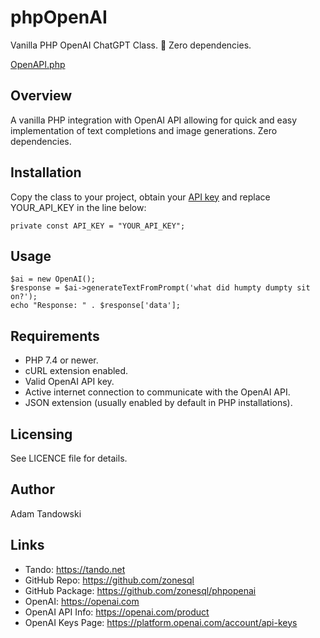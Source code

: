 # phpOpenAI

Vanilla PHP OpenAI ChatGPT Class. 🚀 Zero dependencies. 

[OpenAPI.php](https://github.com/zonesql/phpopenai/blob/main/OpenAI.php)

## Overview

A vanilla PHP integration with OpenAI API allowing for quick and easy implementation of text completions and image generations. Zero dependencies. 

## Installation

Copy the class to your project, obtain your [API key](https://platform.openai.com/account/api-keys) and replace YOUR_API_KEY in the line below:

```
private const API_KEY = "YOUR_API_KEY";
```

## Usage


```
$ai = new OpenAI();
$response = $ai->generateTextFromPrompt('what did humpty dumpty sit on?');
echo "Response: " . $response['data'];
```

## Requirements

- PHP 7.4 or newer.
- cURL extension enabled.
- Valid OpenAI API key.
- Active internet connection to communicate with the OpenAI API.
- JSON extension (usually enabled by default in PHP installations).

## Licensing

See LICENCE file for details.

## Author

Adam Tandowski

## Links

- Tando: https://tando.net
- GitHub Repo: https://github.com/zonesql
- GitHub Package: https://github.com/zonesql/phpopenai
- OpenAI: https://openai.com
- OpenAI API Info: https://openai.com/product
- OpenAI Keys Page: https://platform.openai.com/account/api-keys
